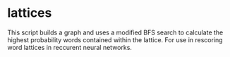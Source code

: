 # lattices
This script builds a graph and uses a modified BFS search to calculate the highest probability words contained within the lattice. For use in rescoring word lattices in reccurent neural networks.
